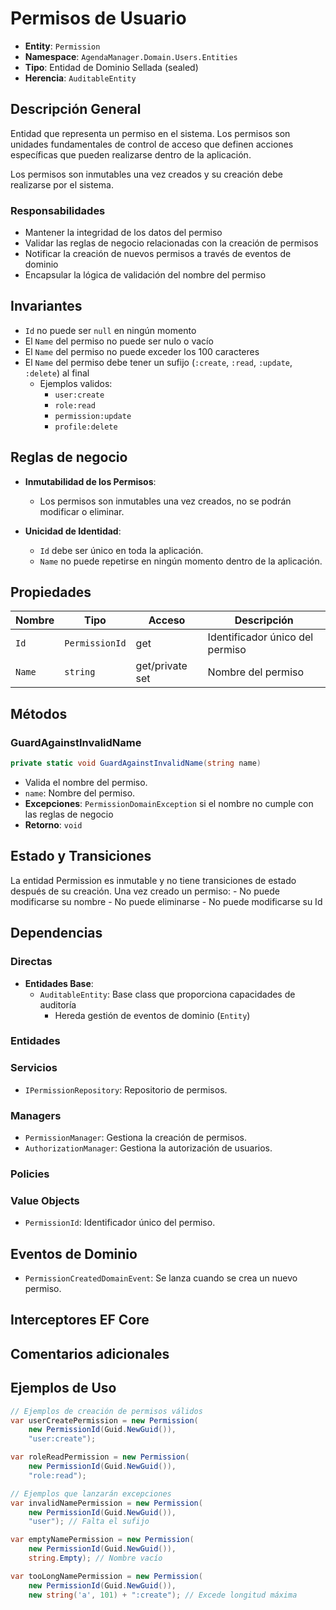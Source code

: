 # Permisos de Usuario

- **Entity**: `Permission`
- **Namespace**: `AgendaManager.Domain.Users.Entities`
- **Tipo**: Entidad de Dominio Sellada (sealed)
- **Herencia**: `AuditableEntity`

## Descripción General

Entidad que representa un permiso en el sistema. Los permisos son unidades fundamentales de control de acceso que definen acciones específicas que pueden realizarse dentro de la aplicación.

Los permisos son inmutables una vez creados y su creación debe realizarse por el sistema.

### Responsabilidades

- Mantener la integridad de los datos del permiso
- Validar las reglas de negocio relacionadas con la creación de permisos
- Notificar la creación de nuevos permisos a través de eventos de dominio
- Encapsular la lógica de validación del nombre del permiso

## Invariantes

- `Id` no puede ser `null` en ningún momento
- El `Name` del permiso no puede ser nulo o vacío
- El ``Name`` del permiso no puede exceder los 100 caracteres
- El `Name` del permiso debe tener un sufijo (`:create`, `:read`, `:update`, `:delete`) al final
  - Ejemplos validos:
    - `user:create`
    - `role:read`
    - `permission:update`
    - `profile:delete`

## Reglas de negocio

- **Inmutabilidad de los Permisos**:
  - Los permisos son inmutables una vez creados, no se podrán modificar o eliminar.

- **Unicidad de Identidad**:
  - `Id` debe ser único en toda la aplicación.
  - `Name` no puede repetirse en ningún momento dentro de la aplicación.

## Propiedades

| Nombre | Tipo             | Acceso          | Descripción                     |
| ------ | ---------------- | ----------------|-------------------------------- |
| `Id`   | `PermissionId`   | get             | Identificador único del permiso |
| `Name` | `string`         | get/private set | Nombre del permiso              |

## Métodos

### GuardAgainstInvalidName

```csharp
private static void GuardAgainstInvalidName(string name)
```

- Valida el nombre del permiso.
- `name`: Nombre del permiso.
- **Excepciones**: `PermissionDomainException` si el nombre no cumple con las reglas de negocio
- **Retorno**: `void`

## Estado y Transiciones

La entidad Permission es inmutable y no tiene transiciones de estado después de su creación. Una vez creado un permiso:
    - No puede modificarse su nombre
    - No puede eliminarse
    - No puede modificarse su Id

## Dependencias

### Directas

- **Entidades Base**:
  - `AuditableEntity`: Base class que proporciona capacidades de auditoría
    - Hereda gestión de eventos de dominio (`Entity`)

### Entidades

### Servicios

- `IPermissionRepository`: Repositorio de permisos.

### Managers

- `PermissionManager`: Gestiona la creación de permisos.
- `AuthorizationManager`: Gestiona la autorización de usuarios.

### Policies

### Value Objects

- `PermissionId`: Identificador único del permiso.

## Eventos de Dominio

- `PermissionCreatedDomainEvent`: Se lanza cuando se crea un nuevo permiso.

## Interceptores EF Core

## Comentarios adicionales

## Ejemplos de Uso

```csharp
// Ejemplos de creación de permisos válidos
var userCreatePermission = new Permission(
    new PermissionId(Guid.NewGuid()),
    "user:create");

var roleReadPermission = new Permission(
    new PermissionId(Guid.NewGuid()),
    "role:read");

// Ejemplos que lanzarán excepciones
var invalidNamePermission = new Permission(
    new PermissionId(Guid.NewGuid()),
    "user"); // Falta el sufijo

var emptyNamePermission = new Permission(
    new PermissionId(Guid.NewGuid()),
    string.Empty); // Nombre vacío

var tooLongNamePermission = new Permission(
    new PermissionId(Guid.NewGuid()),
    new string('a', 101) + ":create"); // Excede longitud máxima
```
